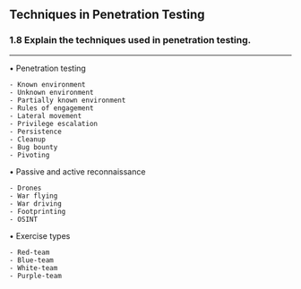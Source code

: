 ## Techniques in Penetration Testing
### 1.8 Explain the techniques used in penetration testing.
---
• Penetration testing

	- Known environment  
	- Unknown environment  
	- Partially known environment 
	- Rules of engagement  
	- Lateral movement  
	- Privilege escalation  
	- Persistence  
	- Cleanup  
	- Bug bounty  
	- Pivoting

• Passive and active reconnaissance

	- Drones  
	- War flying  
	- War driving 
	- Footprinting 
	- OSINT

• Exercise types

	- Red-team  
	- Blue-team  
	- White-team 
	- Purple-team
